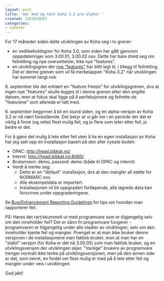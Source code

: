 ```yaml
---
layout: post
title: 'Vær med og test Koha 3.2 pre-alpha! '
created: 1265019683
categories:
- nyheter
---
```

<p>For 17 måneder siden delte utviklingen av Koha seg i to grener:</p>
<ul>
<li>en vedlikeholdsgren for Koha 3.0, som siden har gått gjennom opppdateringer som 3.00.01, 3.00.02 osv. Dette har bare dreid seg om feilretting og nye oversettelser, ikke nye "features". </li>
<li>en utviklingsgren der <a href="http://wiki.koha.org/doku.php?id=en:development:roadmap3.2">nye "features"</a> har blitt lagt til, i tillegg til feilretting. Det er denne grenen som vil få merkelappen "Koha 3.2" når utviklingen har kommet langt nok</li>
</ul>
<p>6. september ble det erklært en "feature freeze" for utviklingsgrenen, dvs at ingen nye "features" skulle legges til i denne grenen etter den angitte datoen, men at fokus skal ligge på å perfeksjonere og feilrette de "featurene" som allerede er tatt med.</p>
<p>6. september begynner å bli en stund siden, og en alpha-versjon av Koha 3.2 er nå nært forestående. Det betyr at vi går inn i en periode der det er viktig å finne (og rette) flest mulig feil, og jo flere som leter etter feil, jo bedre er det.</p>
<p>For å gjøre det mulig å lete etter feil uten å ha en egen installasjon av Koha har jeg satt opp en installasjon basert på den aller nyeste koden:</p>
<ul>
<li>OPAC: <a href="http://head.bibkat.no/">http://head.bibkat.no/</a></li>
<li>Internt: <a href="http://head.bibkat.no:8080/">http://head.bibkat.no:8080/</a></li>
<li>Brukernavn: demo, passord: demo (både til OPAC og internt)</li>
<li>Verdt å merke seg: 
<ul>
<li>Dette er en "default" installasjon, dvs at den mangler all støtte for NORMARC osv.</li>
<li>Alle eksempeldata er importert.</li>
<li>Installasjonen vil bli oppgradert fortløpende, alle lagrede data kan forsvinne under oppgraderingene.</li>
</ul> 
</li>
</ul>
<p>Se <a href="http://wiki.koha.org/doku.php?id=bugreportingfornewbies">Bug/Enhancement Reporting Guidelines</a> for tips om hvordan man rapporterer feil.</p>
<p>PS: Høres det rart/skummelt ut med programvare som er tilgjengelig selv om den inneholder feil? Det er sånn fri programvare fungerer - programvaren er tilgjengelig under alle stadier av utviklingen,  selv om den inneholder kjente feil og mangler. Poenget er at man ikke bruker denne versjonen i de installasjonene man faktisk bruker, men at man har en "stabil" versjon (for Koha er det nå 3.00.05) som man faktisk bruker, og en utviklingsversjon der utviklingen skjer. "Vanlige" brukere av programvare trenger normalt ikke tenke på utviklingsversjonen, men på den annen side er det, som nevnt, en fordel om flest mulig er med på å lete etter feil og mangler under veis i utviklingen.</p>
<p>God jakt!</p>
